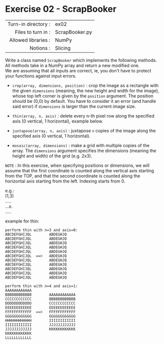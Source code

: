 # Exercise 02 - ScrapBooker

|                         |                    |
| -----------------------:| ------------------ |
|   Turn-in directory :   |  ex02              |
|   Files to turn in :    |  ScrapBooker.py    |
|   Allowed libraries :   |  NumPy             |
|   Notions :             |  Slicing           |


Write a class named `ScrapBooker` which implements the following methods.  
All methods take in a NumPy array and return a new modified one.  
We are assuming that all inputs are correct, ie, you don't have to protect your functions against input errors.

* `crop(array, dimensions, position)` : crop the image as a rectangle with the given `dimensions` (meaning, the new height and width for the image), whose top left corner is given by the `position` argument. The position should be (0,0) by default. You have to consider it an error (and handle said error) if `dimensions` is larger than the current image size.

* `thin(array, n, axis)` : delete every n-th pixel row along the specified axis (0 vertical, 1 horizontal), example below.

* `juxtapose(array, n, axis)` : juxtapose `n` copies of the image along the specified axis (0 vertical, 1 horizontal).

* `mosaic(array, dimensions)` : make a grid with multiple copies of the array. The `dimensions` argument specifies the dimensions (meaning the height and width) of the grid (e.g. 2x3).

`NOTE` : In this exercise, when specifying positions or dimensions, we will assume that the first coordinate is counted along the vertical axis starting from the TOP, and that the second coordinate is counted along the horizontal axis starting from the left. Indexing starts from 0.

e.g.:    
(1,3)  
.....  
...x.  
.....

example for thin:
```
perform thin with n=3 and axis=0:
ABCDEFGHIJQL        ABDEGHJQ
ABCDEFGHIJQL        ABDEGHJQ
ABCDEFGHIJQL        ABDEGHJQ
ABCDEFGHIJQL        ABDEGHJQ
ABCDEFGHIJQL        ABDEGHJQ
ABCDEFGHIJQL  ==>   ABDEGHJQ
ABCDEFGHIJQL        ABDEGHJQ
ABCDEFGHIJQL        ABDEGHJQ
ABCDEFGHIJQL        ABDEGHJQ
ABCDEFGHIJQL        ABDEGHJQ
ABCDEFGHIJQL        ABDEGHJQ

perform thin with n=4 and axis=1:
AAAAAAAAAAAA        
BBBBBBBBBBBB        AAAAAAAAAAAA
CCCCCCCCCCCC        BBBBBBBBBBBB
DDDDDDDDDDDD        CCCCCCCCCCCC
EEEEEEEEEEEE        EEEEEEEEEEEE
FFFFFFFFFFFF  ==>   FFFFFFFFFFFF
GGGGGGGGGGGG        GGGGGGGGGGGG
HHHHHHHHHHHH        IIIIIIIIIIII
IIIIIIIIIIII        JJJJJJJJJJJJ
JJJJJJJJJJJJ        KKKKKKKKKKKK
KKKKKKKKKKKK        
LLLLLLLLLLLL        
```